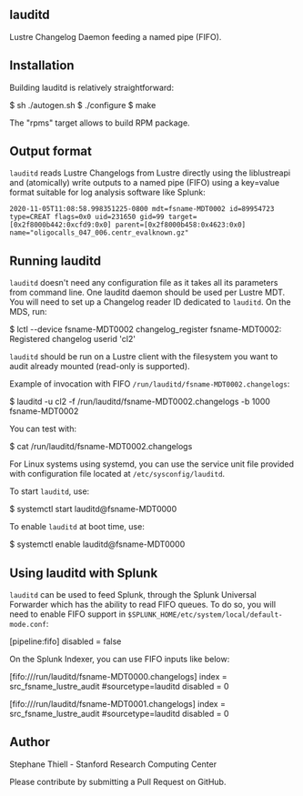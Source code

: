 lauditd
-------

Lustre Changelog Daemon feeding a named pipe (FIFO).


Installation
------------

Building lauditd is relatively straightforward:

  $ sh ./autogen.sh
  $ ./configure
  $ make

The "rpms" target allows to build RPM package.


Output format
-------------

`lauditd` reads Lustre Changelogs from Lustre directly using the liblustreapi
and (atomically) write outputs to a named pipe (FIFO) using a key=value format
suitable for log analysis software like Splunk:

```
2020-11-05T11:08:58.998351225-0800 mdt=fsname-MDT0002 id=89954723 type=CREAT flags=0x0 uid=231650 gid=99 target=[0x2f8000b442:0xcfd9:0x0] parent=[0x2f8000b458:0x4623:0x0] name="oligocalls_047_006.centr_evalknown.gz"
```

Running lauditd
---------------

`lauditd` doesn't need any configuration file as it takes all its parameters from
command line. One lauditd daemon should be used per Lustre MDT. You will need
to set up a Changelog reader ID dedicated to `lauditd`. On the MDS, run:

  $ lctl --device fsname-MDT0002 changelog_register
  fsname-MDT0002: Registered changelog userid 'cl2'

`lauditd` should be run on a Lustre client with the filesystem you want to audit
already mounted (read-only is supported).

Example of invocation with FIFO `/run/lauditd/fsname-MDT0002.changelogs`:

  $ lauditd -u cl2 -f /run/lauditd/fsname-MDT0002.changelogs -b 1000 fsname-MDT0002

You can test with:

  $ cat /run/lauditd/fsname-MDT0002.changelogs

For Linux systems using systemd, you can use the service unit file provided with
configuration file located at `/etc/sysconfig/lauditd`.

To start `lauditd`, use:

  $ systemctl start lauditd@fsname-MDT0000

To enable `lauditd` at boot time, use:

  $ systemctl enable lauditd@fsname-MDT0000


Using lauditd with Splunk
-------------------------

`lauditd` can be used to feed Splunk, through the Splunk Universal Forwarder which
has the ability to read FIFO queues. To do so, you will need to enable FIFO support
in `$SPLUNK_HOME/etc/system/local/default-mode.conf`:

   [pipeline:fifo]
   disabled = false

On the Splunk Indexer, you can use FIFO inputs like below:

  [fifo:///run/lauditd/fsname-MDT0000.changelogs]
  index = src_fsname_lustre_audit
  #sourcetype=lauditd
  disabled = 0
  
  [fifo:///run/lauditd/fsname-MDT0001.changelogs]
  index = src_fsname_lustre_audit
  #sourcetype=lauditd
  disabled = 0


Author
------
Stephane Thiell - Stanford Research Computing Center

Please contribute by submitting a Pull Request on GitHub.
